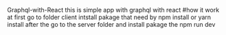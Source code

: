 Graphql-with-React
this is simple app with graphql with react #how it work at first go to folder client intstall pakage that need by npm install or yarn install after the go to the server folder and install pakage the npm run dev
